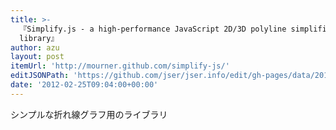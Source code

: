 ```yaml
---
title: >-
  『Simplify.js - a high-performance JavaScript 2D/3D polyline simplification
  library』
author: azu
layout: post
itemUrl: 'http://mourner.github.com/simplify-js/'
editJSONPath: 'https://github.com/jser/jser.info/edit/gh-pages/data/2012/02/index.json'
date: '2012-02-25T09:04:00+00:00'
---
```

シンプルな折れ線グラフ用のライブラリ
